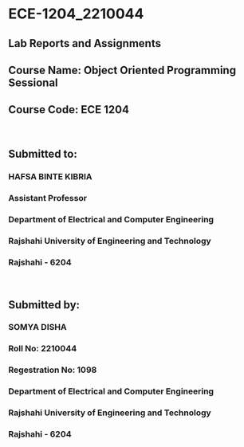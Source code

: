 # ECE-1204_2210044
## **Lab Reports and Assignments**
## **Course Name:** Object Oriented Programming Sessional
## **Course Code:** ECE 1204

<br>

## Submitted to: 

### **HAFSA BINTE KIBRIA**
### Assistant Professor
### Department of Electrical and Computer Engineering
### Rajshahi University of Engineering and Technology
### Rajshahi - 6204

<br>

## Submitted by:

### **SOMYA DISHA**
### Roll No: 2210044
### Regestration No: 1098
### Department of Electrical and Computer Engineering
### Rajshahi University of Engineering and Technology
### Rajshahi - 6204


